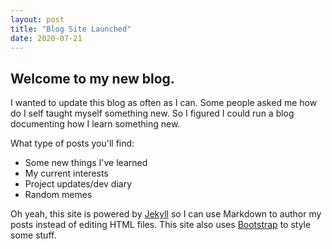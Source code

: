 ```yaml
---
layout: post
title: "Blog Site Launched"
date: 2020-07-21
---
```


## Welcome to my new blog.

I wanted to update this blog as often as I can. Some people asked me how do I self taught myself something new. So I figured I could run a blog documenting how I learn something new.  
  
What type of posts you'll find:
- Some new things I've learned
- My current interests
- Project updates/dev diary
- Random memes
  
Oh yeah, this site is powered by [Jekyll](http://jekyllrb.com) so I can use Markdown to author my posts instead of editing HTML files. This site also uses [Bootstrap](https://getbootstrap.com/) to style some stuff.
